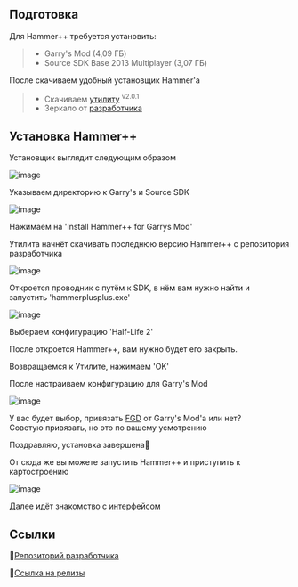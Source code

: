 ## Подготовка 

Для Hammer++ требуется установить:

>- Garry's Mod (4,09 ГБ)
>- Source SDK Base 2013 Multiplayer (3,07 ГБ)

После скачиваем удобный установщик Hammer'a
>- Скачиваем [утилиту][download hammer++]  <sup>v2.0.1</sup> <br>
>- Зеркало от [разработчика][link hammer++ releases]

## Установка Hammer++

Установщик выглядит следующим образом

![image](https://user-images.githubusercontent.com/30258996/225638243-956f72e7-51ae-4ef5-8e0b-8421c97ee03d.png)

Указываем директорию к Garry's и Source SDK

![image](https://user-images.githubusercontent.com/30258996/225650440-0130fde9-fa40-4547-b8d2-d6849fbed334.png)

Нажимаем на 'Install Hammer++ for Garrys Mod'

Утилита начнёт скачивать последнюю версию Hammer++ с репозитория разработчика <br>

![image](https://user-images.githubusercontent.com/30258996/225652470-34fbfc2d-3d4b-4a64-9d3f-ec4bb861eda5.png)

Откроется проводник с путём к SDK, в нём вам нужно найти и запустить 'hammerplusplus.exe'

![image](https://user-images.githubusercontent.com/30258996/225653902-41470043-2ac7-45d8-b4f9-a13b1fcca1f1.png)

Выбераем конфигурацию 'Half-Life 2'

После откроется Hammer++, вам нужно будет его закрыть.

Возвращаемся к Утилите, нажимаем 'OK'

После настраиваем конфигурацию для Garry's Mod

![image](https://user-images.githubusercontent.com/30258996/225659321-3a75c970-18b7-473d-bf42-2b17bdefac88.png)

У вас будет выбор, привязать [FGD] от Garry's Mod'a или нет? <br>
Советую привязать, но это по вашему усмотрению 

Поздравляю, установка завершена:tada:

От сюда же вы можете запустить Hammer++ и приступить к картостроению

![image](https://user-images.githubusercontent.com/30258996/225665461-966f9dec-5e39-4be8-9178-c89325bbdee5.png)

Далее идёт знакомство с [интерфейсом][link tutorial 01] 

## Ссылки

:paperclip:[Репозиторий разработчика][link hammer++]

:paperclip:[Ссылка на релизы][link hammer++ releases]

<!-- Ссылки -->
[download hammer++]:https://github.com/boxden/hammerplusplus-experience/blob/2b10c74a29906d096067994cc903c7925790f4db/%D0%9F%D1%80%D0%BE%D0%B3%D1%80%D0%B0%D0%BC%D0%BC%D1%8B/Hammer++%20Installer/GarrysMod-HammerPlusPlus-Installer-v201.exe
[link tutorial 01]:https://github.com/boxden/hammerplusplus-experience/tree/857478552ec43de1725be887a6d875ea2d76d768/Обучение/Hammer%2B%2B/1.%20Интерфейс
[FGD]:https://developer.valvesoftware.com/wiki/.fgd
[link hammer++]:https://github.com/rmod8/GarrysMod-HammerPlusPlus-Installer
[link hammer++ releases]:https://github.com/rmod8/GarrysMod-HammerPlusPlus-Installer/releases
